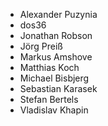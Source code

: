 - Alexander Puzynia
- dos36
- Jonathan Robson
- Jörg Preiß
- Markus Amshove
- Matthias Koch
- Michael Bisbjerg
- Sebastian Karasek
- Stefan Bertels
- Vladislav Khapin

